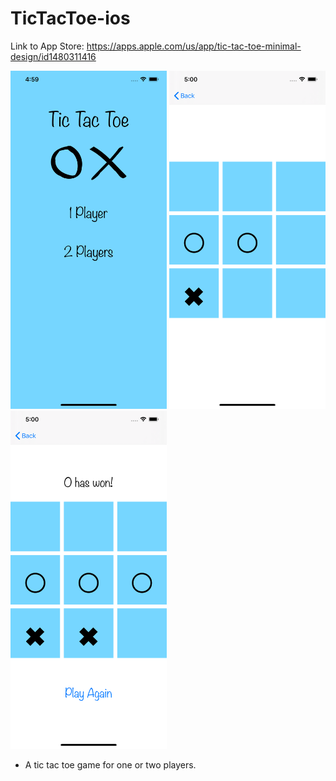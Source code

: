 # TicTacToe-ios

Link to App Store: https://apps.apple.com/us/app/tic-tac-toe-minimal-design/id1480311416

<img src="screenshots/1.png" width="250"> <img src="screenshots/2.png" width="250"> <img src="screenshots/3.png" width="250">

- A tic tac toe game for one or two players.
